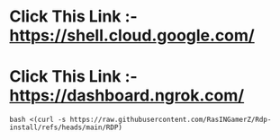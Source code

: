 # Click This Link :- https://shell.cloud.google.com/
# Click This Link :- https://dashboard.ngrok.com/
``bash <(curl -s https://raw.githubusercontent.com/RasINGamerZ/Rdp-install/refs/heads/main/RDP)``
